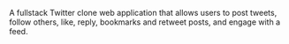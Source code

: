 A fullstack Twitter clone web application that allows users to post tweets, follow others, like, reply, bookmarks and retweet posts, and engage with a feed.

